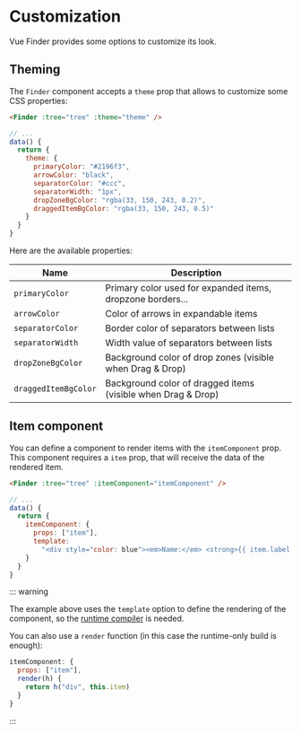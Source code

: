 # Customization

Vue Finder provides some options to customize its look.

## Theming

The `Finder` component accepts a `theme` prop that allows to customize some CSS properties:

```html
<Finder :tree="tree" :theme="theme" />
```

```js
// ...
data() {
  return {
    theme: {
      primaryColor: "#2196f3",
      arrowColor: "black",
      separatorColor: "#ccc",
      separatorWidth: "1px",
      dropZoneBgColor: "rgba(33, 150, 243, 0.2)",
      draggedItemBgColor: "rgba(33, 150, 243, 0.5)"
    }
  }
}
```

Here are the available properties:

| Name                 | Description                                                  |
| -------------------- | ------------------------------------------------------------ |
| `primaryColor`       | Primary color used for expanded items, dropzone borders...   |
| `arrowColor`         | Color of arrows in expandable items                          |
| `separatorColor`     | Border color of separators between lists                     |
| `separatorWidth`     | Width value of separators between lists                      |
| `dropZoneBgColor`    | Background color of drop zones (visible when Drag & Drop)    |
| `draggedItemBgColor` | Background color of dragged items (visible when Drag & Drop) |

## Item component

You can define a component to render items with the `itemComponent` prop. This component requires a `item` prop, that will
receive the data of the rendered item.

```html
<Finder :tree="tree" :itemComponent="itemComponent" />
```

```js
// ...
data() {
  return {
    itemComponent: {
      props: ["item"],
      template:
        "<div style="color: blue"><em>Name:</em> <strong>{{ item.label }}</strong></div>"
    }
  }
}
```

<FinderExample :useCustomItemComponent="true"/>

::: warning

The example above uses the `template` option to define the rendering of the component, so
the [runtime compiler](https://vuejs.org/v2/guide/installation.html#Runtime-Compiler-vs-Runtime-only) is needed.

You can also use a `render` function (in this case the runtime-only build is enough):

```js
itemComponent: {
  props: ["item"],
  render(h) {
    return h("div", this.item)
  }
}
```

:::
